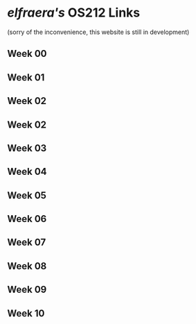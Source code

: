 # _elfraera's_ OS212 Links
(sorry of the inconvenience, this website is still in development)

## Week 00

## Week 01 

## Week 02

## Week 02

## Week 03

## Week 04

## Week 05

## Week 06

## Week 07

## Week 08

## Week 09

## Week 10

